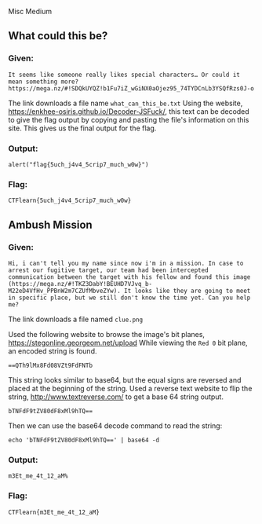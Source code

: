 Misc Medium

## What could this be?
### Given:
```
It seems like someone really likes special characters… Or could it mean something more? https://mega.nz/#!SDQkUYQZ!b1Fu7iZ_wGiNX0aOjez95_74TYDCnLb3YSQfRzs0J-o
```
The link downloads a file name ``` what_can_this_be.txt ```
Using the website, https://enkhee-osiris.github.io/Decoder-JSFuck/, this text can be decoded to give the flag output by copying and pasting the file's information on this site. 
This gives us the final output for the flag.
### Output:
``` 
alert("flag{5uch_j4v4_5crip7_much_w0w}")
```
### Flag:
``` 
CTFlearn{5uch_j4v4_5crip7_much_w0w}
```

## Ambush Mission
### Given:
```
Hi, i can't tell you my name since now i'm in a mission. In case to arrest our fugitive target, our team had been intercepted communication between the target with his fellow and found this image (https://mega.nz/#!TKZ3DabY!BEUHD7VJvq_b-M22eD4VfHv_PPBnW2m7CZUfMbveZYw). It looks like they are going to meet in specific place, but we still don't know the time yet. Can you help me?
```
The link downloads a file named ``` clue.png ```

Used the following website to browse the image's bit planes, https://stegonline.georgeom.net/upload
While viewing the ``` Red 0 ``` bit plane, an encoded string is found. 
```
==QTh9lMx8Fd08VZt9FdFNTb
```
This string looks similar to base64, but the equal signs are reversed and placed at the beginning of the string. 
Used a reverse text website to flip the string, http://www.textreverse.com/ to get a base 64 string output.
```
bTNFdF9tZV80dF8xMl9hTQ==
```
Then we can use the base64 decode command to read the string:
```
echo 'bTNFdF9tZV80dF8xMl9hTQ==' | base64 -d
```
### Output:
``` 
m3Et_me_4t_12_aM%
```
### Flag:
``` 
CTFlearn{m3Et_me_4t_12_aM}
```